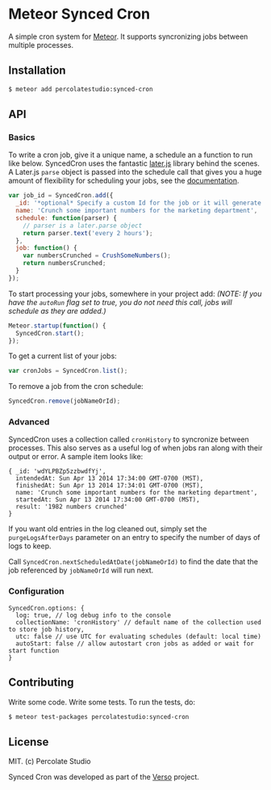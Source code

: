 # Meteor Synced Cron

A simple cron system for [Meteor](http://meteor.com). It supports syncronizing jobs between multiple processes.

## Installation

``` sh
$ meteor add percolatestudio:synced-cron
```

## API

### Basics

To write a cron job, give it a unique name, a schedule an a function to run like below. SyncedCron uses the fantastic [later.js](http://bunkat.github.io/later/) library behind the scenes. A Later.js `parse` object is passed into the schedule call that gives you a huge amount of flexibility for scheduling your jobs, see the [documentation](http://bunkat.github.io/later/parsers.html#overview). 

``` javascript
var job_id = SyncedCron.add({
  _id: '*optional* Specify a custom Id for the job or it will generate one (used for removing job)',
  name: 'Crunch some important numbers for the marketing department',
  schedule: function(parser) {
    // parser is a later.parse object
    return parser.text('every 2 hours');
  }, 
  job: function() {
    var numbersCrunched = CrushSomeNumbers();
    return numbersCrunched;
  }
});
```

To start processing your jobs, somewhere in your project add: *(NOTE: If you have the `autoRun` flag set to true, you do not need this call, jobs will schedule as they are added.)*

``` javascript
Meteor.startup(function() {
  SyncedCron.start();
});
```

To get a current list of your jobs:

``` javascript
var cronJobs = SyncedCron.list();
```

To remove a job from the cron schedule:

``` javascript
SyncedCron.remove(jobNameOrId);
```

### Advanced

SyncedCron uses a collection called `cronHistory` to syncronize between processes. This also serves as a useful log of when jobs ran along with their output or error. A sample item looks like:

```
{ _id: 'wdYLPBZp5zzbwdfYj',
  intendedAt: Sun Apr 13 2014 17:34:00 GMT-0700 (MST),
  finishedAt: Sun Apr 13 2014 17:34:01 GMT-0700 (MST),
  name: 'Crunch some important numbers for the marketing department',
  startedAt: Sun Apr 13 2014 17:34:00 GMT-0700 (MST),
  result: '1982 numbers crunched'
}
```

If you want old entries in the log cleaned out, simply set the `purgeLogsAfterDays`
parameter on an entry to specify the number of days of logs to keep.

Call `SyncedCron.nextScheduledAtDate(jobNameOrId)` to find the date that the job
referenced by `jobNameOrId` will run next.

### Configuration

```
SyncedCron.options: {
  log: true, // log debug info to the console
  collectionName: 'cronHistory' // default name of the collection used to store job history,
  utc: false // use UTC for evaluating schedules (default: local time)
  autoStart: false // allow autostart cron jobs as added or wait for start function
}
```


## Contributing

Write some code. Write some tests. To run the tests, do:

``` sh
$ meteor test-packages percolatestudio:synced-cron
```

## License 

MIT. (c) Percolate Studio

Synced Cron was developed as part of the [Verso](http://versoapp.com) project.
